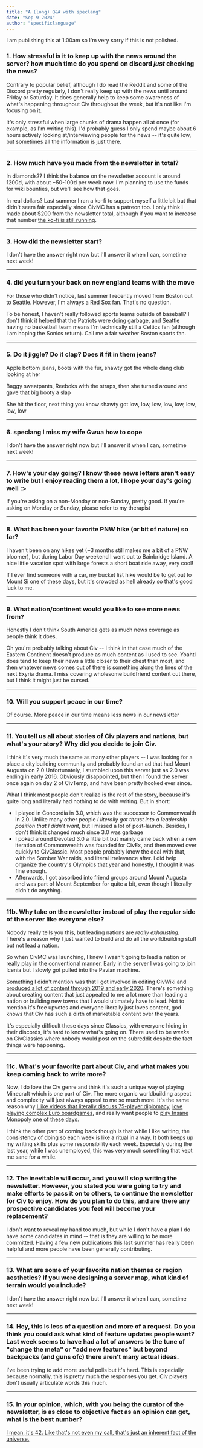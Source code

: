 ```yaml
---
title: "A (long) Q&A with speclang"
date: "Sep 9 2024"
author: "specificlanguage"
---
```


I am publishing this at 1:00am so I'm very sorry if this is not polished.

### 1. How stressful is it to keep up with the news around the server? how much time do you spend on discord *just* checking the news?

Contrary to popular belief, although I do read the Reddit and some of the Discord pretty regularly, I don't really keep up with the news until around Friday or Saturday. It does generally help to keep some awareness of what's happening throughout Civ throughout the week, but it's not like I'm focusing on it.

It's only stressful when large chunks of drama happen all at once (for example, as I'm writing this). I'd probably guess I only spend maybe about 6 hours actively looking at/interviewing people for the news -- it's quite low, but sometimes all the information is just there.

----

### 2. How much have you made from the newsletter in total?

In diamonds?? I think the balance on the newsletter account is around 1200d, with about +50-100d per week now. I'm planning to use the funds for wiki bounties, but we'll see how that goes.

In real dollars? Last summer I ran a ko-fi to support myself a little bit but that didn't seem fair especially since CivMC has a patreon too. I only think I made about $200 from the newsletter total, although if you want to increase that number [the ko-fi is still running](https://ko-fi.com/specificlanguage).


----

### 3. How did the newsletter start?

I don't have the answer right now but I'll answer it when I can, sometime next week!

----

### 4. did you turn your back on new england teams with the move

For those who didn't notice, last summer I recently moved from Boston out to Seattle. However, I'm always a Red Sox fan. That's no question.

To be honest, I haven't really followed sports teams outside of baseball? I don't think it helped that the Patriots were doing garbage, and Seattle having no basketball team means I'm technically still a Celtics fan (although I am hoping the Sonics return). Call me a fair weather Boston sports fan.

----

### 5. Do it jiggle? Do it clap? Does it fit in them jeans?

Apple bottom jeans, boots with the fur, shawty got the whole dang club looking at her

Baggy sweatpants, Reeboks with the straps, then she turned around and gave that big booty a slap

She hit the floor, next thing you know shawty got low, low, low, low, low, low, low, low

----

### 6. speclang I miss my wife Gwua how to cope

I don't have the answer right now but I'll answer it when I can, sometime next week!

----

### 7. How's your day going? I know these news letters aren't easy to write but I enjoy reading them a lot, I hope your day's going well :>

If you're asking on a non-Monday or non-Sunday, pretty good. If you're asking on Monday or Sunday, please refer to my therapist

----

### 8. What has been your favorite PNW hike (or bit of nature) so far?

I haven't been on any hikes yet (~3 months still makes me a bit of a PNW bloomer), but during Labor Day weekend I went out to Bainbridge Island. A nice little vacation spot with large forests a short boat ride away, very cool!

If I ever find someone with a car, my bucket list hike would be to get out to Mount Si one of these days, but it's crowded as hell already so that's good luck to me.

----

### 9. What nation/continent would you like to see more news from?

Honestly I don't think South America gets as much news coverage as people think it does.

Oh you're probably talking about Civ -- I think in that case much of the Eastern Continent doesn't produce as much content as I used to see. Yoahtl does tend to keep their news a little closer to their chest than most, and then whatever news comes out of there is something along the lines of the next Exyria drama. I miss covering wholesome buildfriend content out there, but I think it might just be cursed.

----

### 10. Will you support peace in our time?

Of course. More peace in our time means less news in our newsletter

----

### 11. You tell us all about stories of Civ players and nations, but what's your story? Why did you decide to join Civ.

I think it's very much the same as many other players -- I was looking for a place a city building community and probably found an ad that had Mount Augusta on 2.0 Unfortunately, I stumbled upon this server just as 2.0 was ending in early 2016. Obviously disappointed, but then I found the server once again on day 2 of CivTemp, and have been pretty hooked ever since.

What I think most people don't realize is the rest of the story, because it's quite long and literally had nothing to do with writing. But in short:

- I played in Concordia in 3.0, which was the successor to Commonwealth in 2.0. Unlike many other people *I literally got thrust into a leadership position that I didn't want*, but I missed a lot of post-launch. Besides, I don't think it changed much since 3.0 was garbage
- I poked around Devoted 3.0 a little bit but mainly came back when a new iteration of Commonwealth was founded for CivEx, and then moved over quickly to CivClassic. Most people probably know the deal with that, with the Somber War raids, and literal irrelevance after. I did help organize the country's Olympics that year and honestly, I thought it was fine enough.
- Afterwards, I got absorbed into friend groups around Mount Augusta and was part of Mount September for quite a bit, even though I literally didn't do anything.

---

### 11b. Why take on the newsletter instead of play the regular side of the server like everyone else?

Nobody really tells you this, but leading nations are *really exhausting*. There's a reason why I just wanted to build and do all the worldbuilding stuff but not lead a nation.

So when CivMC was launching, I knew I wasn't going to lead a nation or really play in the conventional manner. Early in the server I was going to join Icenia but I slowly got pulled into the Pavian machine.

Something I didn't mention was that I got involved in editing CivWiki and [produced a lot of content through 2019 and early 2020](https://www.reddit.com/r/civclassics/comments/fsixnl/recommended_starter_nations_2020_edition/). There's something about creating content that just appealed to me a lot more than leading a nation or building new towns that I would ultimately have to lead. Not to mention it's free upvotes and everyone literally just loves content, god knows that Civ has such a dirth of marketable content over the years.

It's especially difficult these days since Classics, with everyone hiding in their discords, it's hard to know what's going on. There used to be *weeks* on CivClassics where nobody would post on the subreddit despite the fact things were happening.

---

### 11c. What's your favorite part about Civ, and what makes you keep coming back to write more?

Now, I do love the Civ genre and think it's such a unique way of playing Minecraft which is one part of Civ. The more organic worldbuilding aspect and complexity will just always appeal to me so much more. It's the same reason why [I like videos that literally discuss 75-player diplomacy](https://www.youtube.com/watch?v=HdQfSkbtD8c), [love playing complex Euro boardgames](https://www.youtube.com/watch?v=vUcfy6U3W3Q), and really want people to [play Insane Monopoly one of these days](https://www.youtube.com/watch?v=iWTt8f_dqCQ&t=166s).

I think the other part of coming back though is that while I like writing, the consistency of doing so each week is like a ritual in a way. It both keeps up my writing skills plus some responsibility each week. Especially during the last year, while I was unemployed, this was very much something that kept me sane for a while.

---

### 12. The inevitable will occur, and you will stop writing the newsletter. However, you stated you were going to try and make efforts to pass it on to others, to continue the newsletter  for Civ to enjoy. How do you plan to do this, and are there any prospective candidates you feel will become your replacement?

I don't want to reveal my hand too much, but while I don't have a plan I do have some candidates in mind -- that is they are willing to be more committed. Having a few new publications this last summer has really been helpful and more people have been generally contributing.

----

### 13. What are some of your favorite nation themes or region aesthetics? If you were designing a server map, what kind of terrain would you include?

I don't have the answer right now but I'll answer it when I can, sometime next week!

----

### 14. Hey, this is less of a question and more of a request. Do you think you could ask what kind of feature updates people want? Last week seems to have had a lot of answers to the tune of "change the meta" or "add new features" but beyond backpacks (and guns ofc) there aren't many actual ideas.

I've been trying to add more useful polls but it's hard. This is especially because normally, this is pretty much the responses you get. Civ players don't usually articulate words this much.

----

### 15. In your opinion, which, with you being the curator of the newsletter, is as close to objective fact as an opinion can get, what is the best number?

[I mean, it's 42. Like that's not even my call, that's just an inherent fact of the universe.](https://www.youtube.com/watch?v=aboZctrHfK8)
